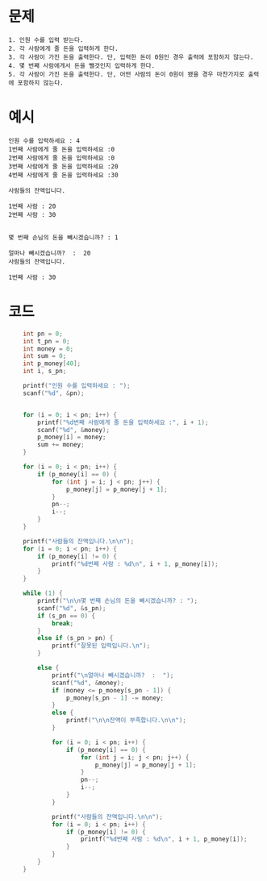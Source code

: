 # 문제   
	1. 인원 수를 입력 받는다.   
	2. 각 사람에게 줄 돈을 입력하게 한다.    
	3. 각 사람이 가진 돈을 출력한다. 단, 입력한 돈이 0원인 경우 출력에 포함하지 않는다.   
	4. 몇 번째 사람에게서 돈을 뺄것인지 입력하게 한다.   
	5. 각 사람이 가진 돈을 출력한다. 단, 어떤 사람의 돈이 0원이 됐을 경우 마찬가지로 출력에 포함하지 않는다.   
   
# 예시   
	인원 수를 입력하세요 : 4   
	1번째 사람에게 줄 돈을 입력하세요 :0   
	2번째 사람에게 줄 돈을 입력하세요 :0   
	3번째 사람에게 줄 돈을 입력하세요 :20   
	4번째 사람에게 줄 돈을 입력하세요 :30   

	사람들의 잔액입니다.   

	1번째 사람 : 20   
	2번째 사람 : 30   


	몇 번째 손님의 돈을 빼시겠습니까? : 1   

	얼마나 빼시겠습니까?  :  20   
	사람들의 잔액입니다.   

	1번째 사람 : 30   

# 코드
```c
	int pn = 0;
	int t_pn = 0;
	int money = 0;
	int sum = 0;
	int p_money[40];
	int i, s_pn;

	printf("인원 수를 입력하세요 : ");
	scanf("%d", &pn);


	for (i = 0; i < pn; i++) {
		printf("%d번째 사람에게 줄 돈을 입력하세요 :", i + 1);
		scanf("%d", &money);
		p_money[i] = money;
		sum += money;
	}

	for (i = 0; i < pn; i++) {
		if (p_money[i] == 0) {
			for (int j = i; j < pn; j++) {
				p_money[j] = p_money[j + 1];
			}
			pn--;
			i--;
		}
	}

	printf("사람들의 잔액입니다.\n\n");
	for (i = 0; i < pn; i++) {
		if (p_money[i] != 0) {
			printf("%d번째 사람 : %d\n", i + 1, p_money[i]);
		}
	}

	while (1) {
		printf("\n\n몇 번째 손님의 돈을 빼시겠습니까? : ");
		scanf("%d", &s_pn);
		if (s_pn == 0) {
			break;
		}
		else if (s_pn > pn) {
			printf("잘못된 입력입니다.\n");
		}

		else {
			printf("\n얼마나 빼시겠습니까?  :  ");
			scanf("%d", &money);
			if (money <= p_money[s_pn - 1]) {
				p_money[s_pn - 1] -= money;
			}
			else {
				printf("\n\n잔액이 부족합니다.\n\n");
			}

			for (i = 0; i < pn; i++) {
				if (p_money[i] == 0) {
					for (int j = i; j < pn; j++) {
						p_money[j] = p_money[j + 1];
					}
					pn--;
					i--;
				}
			}

			printf("사람들의 잔액입니다.\n\n");
			for (i = 0; i < pn; i++) {
				if (p_money[i] != 0) {
					printf("%d번째 사람 : %d\n", i + 1, p_money[i]);
				}
			}
		}
	}

```
   
